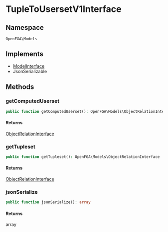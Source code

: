# TupleToUsersetV1Interface


## Namespace
`OpenFGA\Models`

## Implements
* [ModelInterface](Models/ModelInterface.md)
* JsonSerializable



## Methods
### getComputedUserset


```php
public function getComputedUserset(): OpenFGA\Models\ObjectRelationInterface
```



#### Returns
[ObjectRelationInterface](Models/ObjectRelationInterface.md)

### getTupleset


```php
public function getTupleset(): OpenFGA\Models\ObjectRelationInterface
```



#### Returns
[ObjectRelationInterface](Models/ObjectRelationInterface.md)

### jsonSerialize


```php
public function jsonSerialize(): array
```



#### Returns
array

